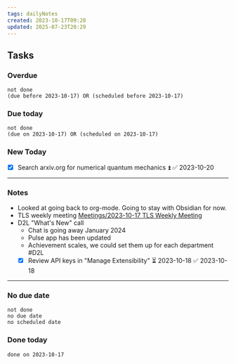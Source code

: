 ```yaml
---
tags: dailyNotes
created: 2023-10-17T09:28
updated: 2025-07-23T20:29
---
```

## Tasks
### Overdue
```tasks
not done
(due before 2023-10-17) OR (scheduled before 2023-10-17)
```

### Due today
```tasks
not done
(due on 2023-10-17) OR (scheduled on 2023-10-17)
```

### New Today
- [x] Search arxiv.org for numerical quantum mechanics ⏫ ✅ 2023-10-20
----
### Notes
- Looked at going back to org-mode. Going to stay with Obsidian for now.
- TLS weekly meeting [Meetings/2023-10-17 TLS Weekly Meeting](../Meetings/2023-10-17%20TLS%20Weekly%20Meeting.md)
- D2L "What's New" call
	- Chat is going away January 2024
	- Pulse app has been updated
	- Achievement scales, we could set them up for each department #D2L 
	- [x] Review API keys in "Manage Extensibility" ⏳ 2023-10-18 ✅ 2023-10-18
----
### No due date
```tasks
not done
no due date
no scheduled date
```

### Done today
```tasks
done on 2023-10-17
```
